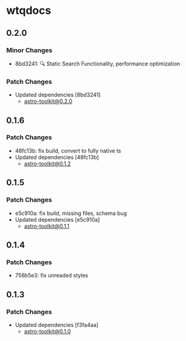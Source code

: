# wtqdocs

## 0.2.0

### Minor Changes

- 8bd3241: 🔍 Static Search Functionality, performance optimization

### Patch Changes

- Updated dependencies [8bd3241]
  - astro-toolkit@0.2.0

## 0.1.6

### Patch Changes

- 48fc13b: fix build, convert to fully native ts
- Updated dependencies [48fc13b]
  - astro-toolkit@0.1.2

## 0.1.5

### Patch Changes

- e5c910a: fix build, missing files, schema bug
- Updated dependencies [e5c910a]
  - astro-toolkit@0.1.1

## 0.1.4

### Patch Changes

- 756b5e3: fix unreaded styles

## 0.1.3

### Patch Changes

- Updated dependencies [f3fa4aa]
  - astro-toolkit@0.1.0
